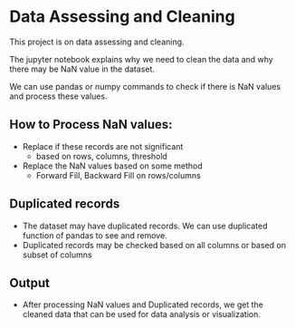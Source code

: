 # Data Assessing and Cleaning

This project is on data assessing and cleaning.

The jupyter notebook explains why we need to clean the data and why there may be NaN value in the dataset.

We can use pandas or numpy commands to check if there is NaN values and process these values.

## How to Process NaN values:
* Replace if these records are not significant
  * based on rows, columns, threshold
* Replace the NaN values based on some method
  * Forward Fill, Backward Fill on rows/columns

## Duplicated records
* The dataset may have duplicated records. We can use duplicated function of pandas to see and remove.
* Duplicated records may be checked based on all columns or based on subset of columns


## Output
* After processing NaN values and Duplicated records, we get the cleaned data that can be used for data analysis or visualization.
